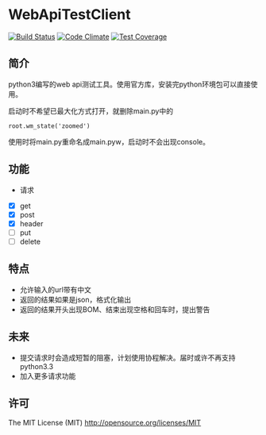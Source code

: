 # WebApiTestClient

<!-- BADGES/ -->
[![Build Status](https://travis-ci.org/dzcdzcdzcdzc/WebApiTestClient.svg?branch=master)](https://travis-ci.org/dzcdzcdzcdzc/WebApiTestClient)
[![Code Climate](https://codeclimate.com/github/dzcdzcdzcdzc/WebApiTestClient/badges/gpa.svg)](https://codeclimate.com/github/dzcdzcdzcdzc/WebApiTestClient)
[![Test Coverage](https://codeclimate.com/github/dzcdzcdzcdzc/WebApiTestClient/badges/coverage.svg)](https://codeclimate.com/github/dzcdzcdzcdzc/WebApiTestClient/coverage)
<!-- /BADGES -->
## 简介
python3编写的web api测试工具。使用官方库，安装完python环境包可以直接使用。

启动时不希望已最大化方式打开，就删除main.py中的

    root.wm_state('zoomed')

使用时将main.py重命名成main.pyw，启动时不会出现console。

## 功能
- 请求
 - [X] get
 - [X] post
 - [X] header
 - [ ] put
 - [ ] delete

## 特点
- 允许输入的url带有中文
- 返回的结果如果是json，格式化输出
- 返回的结果开头出现BOM、结束出现空格和回车时，提出警告

## 未来
- 提交请求时会造成短暂的阻塞，计划使用协程解决。届时或许不再支持python3.3
- 加入更多请求功能

## 许可
The MIT License (MIT) http://opensource.org/licenses/MIT
